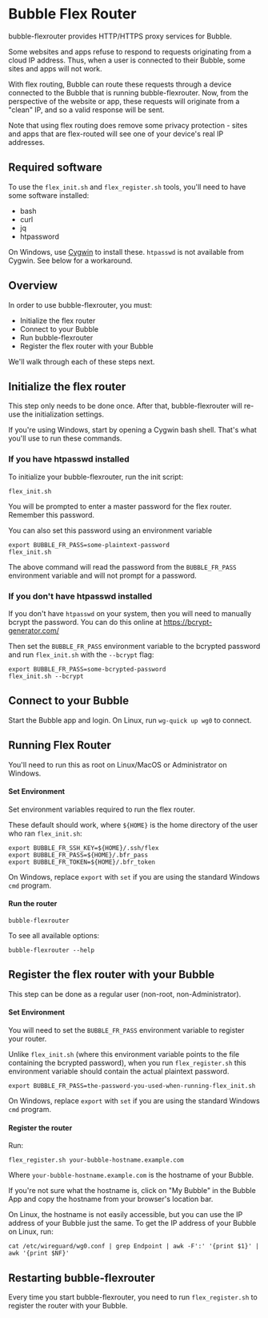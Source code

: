# Bubble Flex Router
bubble-flexrouter provides HTTP/HTTPS proxy services for Bubble.

Some websites and apps refuse to respond to requests originating from a cloud IP address.
Thus, when a user is connected to their Bubble, some sites and apps will not work.

With flex routing, Bubble can route these requests through a device connected to the Bubble that is running bubble-flexrouter.
Now, from the perspective of the website or app, these requests will originate from a "clean" IP, and so a valid response
will be sent.

Note that using flex routing does remove some privacy protection - sites and apps that are flex-routed will see
one of your device's real IP addresses.

## Required software
To use the `flex_init.sh` and `flex_register.sh` tools, you'll need to have some software installed:

  * bash
  * curl
  * jq
  * htpassword

On Windows, use [Cygwin](https://cygwin.com) to install these.
`htpasswd` is not available from Cygwin. See below for a workaround.

## Overview
In order to use bubble-flexrouter, you must:

  * Initialize the flex router
  * Connect to your Bubble
  * Run bubble-flexrouter
  * Register the flex router with your Bubble

We'll walk through each of these steps next.

## Initialize the flex router
This step only needs to be done once. After that, bubble-flexrouter will re-use the initialization settings.

If you're using Windows, start by opening a Cygwin bash shell. That's what you'll use to run these commands.

### If you have htpasswd installed
To initialize your bubble-flexrouter, run the init script:

    flex_init.sh

You will be prompted to enter a master password for the flex router. Remember this password.

You can also set this password using an environment variable

    export BUBBLE_FR_PASS=some-plaintext-password
    flex_init.sh

The above command will read the password from the `BUBBLE_FR_PASS` environment variable and will not
prompt for a password.

### If you don't have htpasswd installed
If you don't have `htpasswd` on your system, then you will need to manually bcrypt the password.
You can do this online at https://bcrypt-generator.com/

Then set the `BUBBLE_FR_PASS` environment variable to the bcrypted password and
run `flex_init.sh` with the `--bcrypt` flag:

    export BUBBLE_FR_PASS=some-bcrypted-password
    flex_init.sh --bcrypt
 
## Connect to your Bubble
Start the Bubble app and login. On Linux, run `wg-quick up wg0` to connect.

## Running Flex Router
You'll need to run this as root on Linux/MacOS or Administrator on Windows.

#### Set Environment
Set environment variables required to run the flex router.

These default should work, where `${HOME}` is the home directory of the user who ran `flex_init.sh`:

    export BUBBLE_FR_SSH_KEY=${HOME}/.ssh/flex
    export BUBBLE_FR_PASS=${HOME}/.bfr_pass
    export BUBBLE_FR_TOKEN=${HOME}/.bfr_token

On Windows, replace `export` with `set` if you are using the standard Windows `cmd` program.

#### Run the router

    bubble-flexrouter

To see all available options:

    bubble-flexrouter --help

## Register the flex router with your Bubble
This step can be done as a regular user (non-root, non-Administrator).

#### Set Environment
You will need to set the `BUBBLE_FR_PASS` environment variable to register your router.

Unlike `flex_init.sh` (where this environment variable points to the file containing the bcrypted password),
when you run `flex_register.sh` this environment variable should contain the actual plaintext password.

    export BUBBLE_FR_PASS=the-password-you-used-when-running-flex_init.sh

On Windows, replace `export` with `set` if you are using the standard Windows `cmd` program.

#### Register the router
Run:

    flex_register.sh your-bubble-hostname.example.com

Where `your-bubble-hostname.example.com` is the hostname of your Bubble.

If you're not sure what the hostname is, click on "My Bubble" in the Bubble App and copy the hostname
from your browser's location bar.

On Linux, the hostname is not easily accessible, but you can use the IP address of your Bubble just the same.
To get the IP address of your Bubble on Linux, run:

    cat /etc/wireguard/wg0.conf | grep Endpoint | awk -F':' '{print $1}' | awk '{print $NF}'

## Restarting bubble-flexrouter
Every time you start bubble-flexrouter, you need to run `flex_register.sh` to register the router
with your Bubble.
